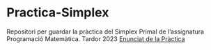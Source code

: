 # Practica-Simplex
Repositori per guardar la pràctica del Simplex Primal de l’assignatura Programació Matemàtica. Tardor 2023
[Enunciat de la Pràctica](Practica-Simplex/Simplex/pm_pràctica_ASP1_curs23-24.pdf)
